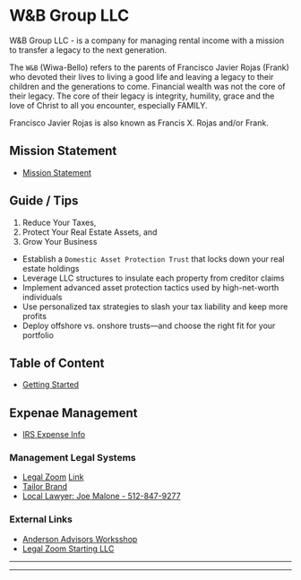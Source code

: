 # W&B Group LLC

W&B Group LLC - is a company for managing rental income with a mission to transfer a legacy to the next generation. 

The `W&B` (Wiwa-Bello) refers to the parents of Francisco Javier Rojas (Frank) who devoted their lives to living a good life and leaving a legacy to their children and the generations to come.  Financial wealth was not the core of their legacy.  The core of their legacy is integrity, humility, grace and the love of Christ to all you encounter, especially FAMILY. 

Francisco Javier Rojas is also known as Francis X. Rojas and/or Frank.

## Mission Statement 

- [Mission Statement](Mission_wbgroupllc.md)

## Guide / Tips

1. Reduce Your Taxes,
2. Protect Your Real Estate Assets, and
3. Grow Your Business


- Establish a `Domestic Asset Protection Trust` that locks down your real estate holdings
- Leverage LLC structures to insulate each property from creditor claims
- Implement advanced asset protection tactics used by high-net-worth individuals
- Use personalized tax strategies to slash your tax liability and keep more profits
- Deploy offshore vs. onshore trusts—and choose the right fit for your portfolio

## Table of Content

- [Getting Started](GettingStarted_Rental_LLC.md)

## Expenae Management
- [IRS Expense Info](Expenses_IRS_ExpenseGuide.md)

### Management Legal Systems
- [Legal Zoom](MgmtLegal_LegalZoom.md) [Link](https://www.legalzoom.com/business/business-formation/llc-overview.html)
- [Tailor Brand](MgmtLegal_TailorBrand.md)
- [Local Lawyer: Joe Malone - 512-847-9277](https://www.stevensmalonelaw.com/?npcmp=dir:local:5216414:78676)
  

### External Links
- [Anderson Advisors Worksshop](https://andersonadvisors.com/tax-and-asset-protection-webinar/?utm_campaign=Tax%20and%20Asset%20Protection%20Workshop&utm_source=google&utm_medium=cpc&utm_content=search&utm_term=how%20to%20put%20rental%20property%20in%20llc-LVLLLCForProperties&utm_id=21128768776&mls=Online%20Marketing&ocs=7016f000001fhmeAAA&gad_source=1&gad_campaignid=21128768776&gbraid=0AAAAAD2cBySFOj7bVEK5qHuz-rmNxrzpL&gclid=CjwKCAjwkvbEBhApEiwAKUz6-7oOGgPOiyk5pcCMYIWIlqS_uwweFPzb33cYJt4Fqtwr0nUNxIxHcxoCsBoQAvD_BwE)
- [Legal Zoom Starting LLC](https://www.legalzoom.com/business/business-formation/llc-overview.html)


--------
--------
